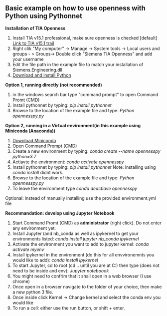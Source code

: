 ## Basic example on how to use openness with Python using Pythonnet

**Installation of TIA Openness**

 1. Install TIA v15.1 professional, make sure openness is checked [default]
	[Link to TIA v15.1 trail](https://support.industry.siemens.com/cs/ww/en/view/109761045)
 2. Right clik "My computer" -> Manage -> System tools -> Local users and groups - > Groups-> Double click “Siemens TIA Openness” and add your username
 3. Edit the file path in the example file to match your installation of Siemens.Engineering.dll
 4. [Download and install Python](www.python.org)


**Option 1, running directly (not recommended)**

 1. in the windows search bar type "command prompt" to open Command Promt (CMD)
 2. Install pythonnet by typing: *pip install pythonnet*
 3. Browse to the location of the example file and type: *Python opennesspy.py*


**Option 2, running in a Virtual environment(in this example using Miniconda (Anaconda))**

 1. [Download Miniconda](https://docs.conda.io/en/latest/miniconda.html)
 2. Open Command Prompt (CMD)
 3. Create a new environment by typing: *conda create --name opennesspy python=3.7*
 4. Actiavte the environment: *conda activate opennesspy*
 5. Install pythonnet by typing: *pip install pythonnet*  Note: installing using *conda install* didnt work.
 6. Browse to the location of the example file and type: *Python opennesspy.py*
 7. To leave the environment type *conda deactiave opennesspy*
 
 Optional: instead of manually installing use the provided environment.yml file
 
 
**Recommandation: develop using Jupyter Notebook**

 1. Start Command Promt (CMD) as **administrator** (right click). Do not enter any environment yet.
 2. Install Jupyter (and nb_conda as well as ipykernel to get your environments listed: *conda install jupyter nb_conda ipykernel*
 3. Activate the environment you want to add to jupyter kernel:  *conda activate myenv*
 4. Install ipykernel in the environment (do this for all envvironemnts you would like to add):  *conda install ipykernel*
 5. To start Jupyter, cd to root (cd .. until you are at C:) then type (does not need to be inside and env): *Jupyter noteboook*
 6. You might need to confrim that it shall open in a web browser (I use chrome)
 7. Once open in a browser navigate to the folder of your choice, then make a new python 3 file.
 8. Once inside click Kernel ->  Change kernel and select the conda env you would like 
 9. To run a cell: either use the run button, or shift + enter.

 
